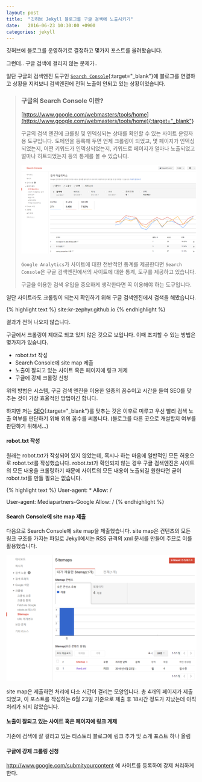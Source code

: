 ```yaml
---
layout: post
title:  "깃허브 Jekyll 블로그를 구글 검색에 노출시키기"
date:   2016-06-23 10:30:00 +0900
categories: jekyll
---
```

깃허브에 블로그를 운영하기로 결정하고 몇가지 포스트를 올려봤습니다.

그런데.. 구글 검색에 걸리지 않는 문제가..

일단 구글의 검색엔진 도구인 [`Search Console`](https://www.google.com/webmasters/tools/home){:target="_blank"}에 블로그를 연결하고 상황을 지켜보니 검색엔진에 전혀 노출이 안되고 있는 상황이었습니다.

> ### 구글의 Search Console 이란?
>
>[https://www.google.com/webmasters/tools/home](https://www.google.com/webmasters/tools/home){:target="_blank"}
>
>구글의 검색 엔진에 크롤링 및 인덱싱되는 상태를 확인할 수 있는 사이트 운영자용 도구입니다. 도메인을 등록해 두면 언제 크롤링이 되었고, 몇 페이지가 인덱싱되었는지, 어떤 키워드가 인덱싱되었는지, 키워드로 페이지가 얼마나 노출되었고 얼마나 히트되었는지 등의 통계를 볼 수 있습니다.
>
>![](/asserts/2016-06-15-how-to-registry-google-search/005.png)
>
>`Google Analytics`가 사이트에 대한 전반적인 통계를 제공한다면 `Search Console`은 구글 검색엔진에서의 사이트에 대한 통계, 도구를 제공하고 있습니다.
>
>구글을 이용한 검색 유입을 중요하게 생각한다면 꼭 이용해야 하는 도구입니다.

일단 사이트라도 크롤링이 되는지 확인하기 위해 구글 검색엔진에서 검색을 해봤습니다.

{% highlight text %}
site:kr-zephyr.github.io
{% endhighlight %}

결과가 전혀 나오지 않습니다.

구글에서 크롤링이 제대로 되고 있지 않은 것으로 보입니다.
이때 조치할 수 있는 방법은 몇가지가 있습니다.
- robot.txt 작성
- Search Console에 site map 제출
- 노출이 잘되고 있는 사이트 혹은 페이지에 링크 게제
- 구글에 강제 크롤링 신청

위의 방법은 시스템, 구글 검색 엔진을 이용한 일종의 꼼수이고 시간을 들여 SEO를 맞추는 것이 가장 효율적인 방법이긴 합니다.

하지만 저는 [SEO](https://support.google.com/webmasters/answer/35291?hl=ko){:target="_blank"}를 맞추는 것은 이후로 미루고 우선 빨리 검색 노출 여부를 판단하기 위해 위의 꼼수를 써봅니다. (블로그를 다른 곳으로 개설할지 여부를 판단하기 위해서...)

#### robot.txt 작성
원래는 robot.txt가 작성되어 있지 않았는데, 혹시나 하는 마음에 일반적인 모든 허용으로 robot.txt를 작성했습니다. robot.txt가 확인되지 않는 경우 구글 검색엔진은 사이트의 모든 내용을 크롤링하기 때문에 사이트의 모든 내용이 노출되길 원한다면 굳이 robot.txt를 만들 필요는 없습니다.

{% highlight text %}
User-agent: *
Allow: /

User-agent: Mediapartners-Google
Allow: /
{% endhighlight %}

#### Search Console에 site map 제출
다음으로 Search Console에 site map을 제출했습니다.
site map은 컨텐츠의 모든 링크 구조를 가지는 파일로 Jekyll에서는 RSS 규격의 xml 문서를 만들어 주므로 이를 활용했습니다.

![](/asserts/2016-06-15-how-to-registry-google-search/006.png)

site map은 제출하면 처리에 다소 시간이 걸리는 모양입니다. 총 4개의 페이지가 제출되었고, 이 포스트를 작성하는 6월 23일 기준으로 제출 후 18시간 정도가 지났는데 아직 처리가 되지 않았습니다.

#### 노출이 잘되고 있는 사이트 혹은 페이지에 링크 게제
기존에 검색에 잘 걸리고 있는 티스토리 블로그에 링크 추가 및 소개 포스트 하나 올림

#### 구글에 강제 크롤링 신청
http://www.google.com/submityourcontent 에 사이트를 등록하여 강제 처리하게 한다.
